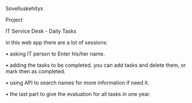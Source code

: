 Sovelluskehitys

Project

IT Service Desk - Daily Tasks

in this web app there are a lot of sessions:

•	asking IT person to Enter his/her name.

•	adding the tasks to be completed.
  you can add tasks and delete them, or mark then as completed.

•	using API to search names for more information if need it.

•	the last part to give the evaluation for all tasks in one year.
